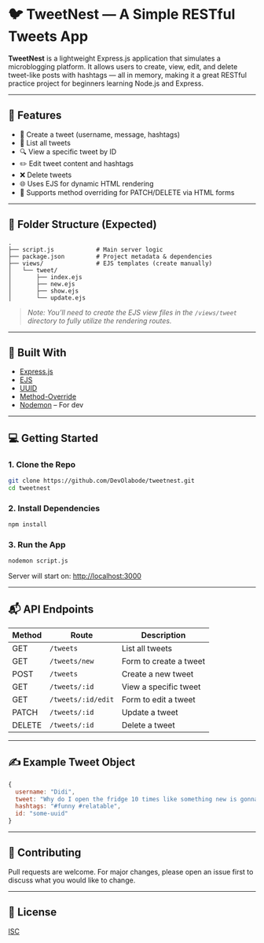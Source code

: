 # 🐦 TweetNest — A Simple RESTful Tweets App

**TweetNest** is a lightweight Express.js application that simulates a microblogging platform. It allows users to create, view, edit, and delete tweet-like posts with hashtags — all in memory, making it a great RESTful practice project for beginners learning Node.js and Express.

---

## 🚀 Features

- 📝 Create a tweet (username, message, hashtags)
- 📜 List all tweets
- 🔍 View a specific tweet by ID
- ✏️ Edit tweet content and hashtags
- ❌ Delete tweets
- 🌐 Uses EJS for dynamic HTML rendering
- 🔄 Supports method overriding for PATCH/DELETE via HTML forms

---

## 📁 Folder Structure (Expected)

```
.
├── script.js            # Main server logic
├── package.json         # Project metadata & dependencies
├── views/               # EJS templates (create manually)
│   └── tweet/
│       ├── index.ejs
│       ├── new.ejs
│       ├── show.ejs
│       └── update.ejs
```

> _Note: You’ll need to create the EJS view files in the `/views/tweet` directory to fully utilize the rendering routes._

---

## 🧰 Built With

- [Express.js](https://expressjs.com/)
- [EJS](https://ejs.co/)
- [UUID](https://www.npmjs.com/package/uuid)
- [Method-Override](https://www.npmjs.com/package/method-override)
- [Nodemon](https://www.npmjs.com/package/nodemon) – For dev

---

## 💻 Getting Started

### 1. Clone the Repo

```bash
git clone https://github.com/DevOlabode/tweetnest.git
cd tweetnest
```

### 2. Install Dependencies

```bash
npm install
```

### 3. Run the App

```bash
nodemon script.js
```

Server will start on: [http://localhost:3000](http://localhost:3000)

---

## 📬 API Endpoints

| Method | Route              | Description              |
|--------|--------------------|--------------------------|
| GET    | `/tweets`          | List all tweets          |
| GET    | `/tweets/new`      | Form to create a tweet   |
| POST   | `/tweets`          | Create a new tweet       |
| GET    | `/tweets/:id`      | View a specific tweet    |
| GET    | `/tweets/:id/edit` | Form to edit a tweet     |
| PATCH  | `/tweets/:id`      | Update a tweet           |
| DELETE | `/tweets/:id`      | Delete a tweet           |

---

## ✍️ Example Tweet Object

```js
{
  username: "Didi",
  tweet: "Why do I open the fridge 10 times like something new is gonna appear??",
  hashtags: "#funny #relatable",
  id: "some-uuid"
}
```

---

## 🙌 Contributing

Pull requests are welcome. For major changes, please open an issue first to discuss what you would like to change.

---

## 📜 License

[ISC](https://opensource.org/licenses/ISC)
